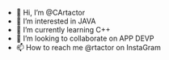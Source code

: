 - 👋 Hi, I’m @CArtactor
- 👀 I’m interested in JAVA
- 🌱 I’m currently learning C++
- 💞️ I’m looking to collaborate on APP DEVP
- 📫 How to reach me @rtactor on InstaGram

<!---
CArtactor/CArtactor is a ✨ special ✨ repository because its `README.md` (this file) appears on your GitHub profile.
You can click the Preview link to take a look at your changes.
--->
